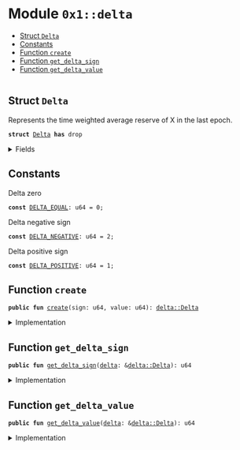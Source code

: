 
<a name="0x1_delta"></a>

# Module `0x1::delta`



-  [Struct `Delta`](#0x1_delta_Delta)
-  [Constants](#@Constants_0)
-  [Function `create`](#0x1_delta_create)
-  [Function `get_delta_sign`](#0x1_delta_get_delta_sign)
-  [Function `get_delta_value`](#0x1_delta_get_delta_value)


<pre><code></code></pre>



<a name="0x1_delta_Delta"></a>

## Struct `Delta`

Represents the time weighted average reserve of X in the last epoch.


<pre><code><b>struct</b> <a href="delta.md#0x1_delta_Delta">Delta</a> <b>has</b> drop
</code></pre>



<details>
<summary>Fields</summary>


<dl>
<dt>
<code>sign: u64</code>
</dt>
<dd>
 Whether X > Y, Y > X or X = Y
</dd>
<dt>
<code>value: u64</code>
</dt>
<dd>
 The cumulative difference in X vs Y
</dd>
</dl>


</details>

<a name="@Constants_0"></a>

## Constants


<a name="0x1_delta_DELTA_EQUAL"></a>

Delta zero


<pre><code><b>const</b> <a href="delta.md#0x1_delta_DELTA_EQUAL">DELTA_EQUAL</a>: u64 = 0;
</code></pre>



<a name="0x1_delta_DELTA_NEGATIVE"></a>

Delta negative sign


<pre><code><b>const</b> <a href="delta.md#0x1_delta_DELTA_NEGATIVE">DELTA_NEGATIVE</a>: u64 = 2;
</code></pre>



<a name="0x1_delta_DELTA_POSITIVE"></a>

Delta positive sign


<pre><code><b>const</b> <a href="delta.md#0x1_delta_DELTA_POSITIVE">DELTA_POSITIVE</a>: u64 = 1;
</code></pre>



<a name="0x1_delta_create"></a>

## Function `create`



<pre><code><b>public</b> <b>fun</b> <a href="delta.md#0x1_delta_create">create</a>(sign: u64, value: u64): <a href="delta.md#0x1_delta_Delta">delta::Delta</a>
</code></pre>



<details>
<summary>Implementation</summary>


<pre><code><b>public</b> <b>fun</b> <a href="delta.md#0x1_delta_create">create</a>(sign: u64, value: u64): <a href="delta.md#0x1_delta_Delta">Delta</a> {
	<a href="delta.md#0x1_delta_Delta">Delta</a> { sign, value }
}
</code></pre>



</details>

<a name="0x1_delta_get_delta_sign"></a>

## Function `get_delta_sign`



<pre><code><b>public</b> <b>fun</b> <a href="delta.md#0x1_delta_get_delta_sign">get_delta_sign</a>(<a href="delta.md#0x1_delta">delta</a>: &<a href="delta.md#0x1_delta_Delta">delta::Delta</a>): u64
</code></pre>



<details>
<summary>Implementation</summary>


<pre><code><b>public</b> <b>fun</b> <a href="delta.md#0x1_delta_get_delta_sign">get_delta_sign</a>(<a href="delta.md#0x1_delta">delta</a>: &<a href="delta.md#0x1_delta_Delta">Delta</a>): u64 {
	<a href="delta.md#0x1_delta">delta</a>.sign
}
</code></pre>



</details>

<a name="0x1_delta_get_delta_value"></a>

## Function `get_delta_value`



<pre><code><b>public</b> <b>fun</b> <a href="delta.md#0x1_delta_get_delta_value">get_delta_value</a>(<a href="delta.md#0x1_delta">delta</a>: &<a href="delta.md#0x1_delta_Delta">delta::Delta</a>): u64
</code></pre>



<details>
<summary>Implementation</summary>


<pre><code><b>public</b> <b>fun</b> <a href="delta.md#0x1_delta_get_delta_value">get_delta_value</a>(<a href="delta.md#0x1_delta">delta</a>: &<a href="delta.md#0x1_delta_Delta">Delta</a>): u64 {
	<a href="delta.md#0x1_delta">delta</a>.value
}
</code></pre>



</details>


[move-book]: https://move-language.github.io/move/introduction.html
